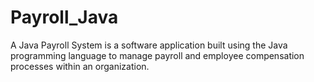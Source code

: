 # Payroll_Java
A Java Payroll System is a software application built using the Java programming language to manage payroll and employee compensation processes within an organization. 
